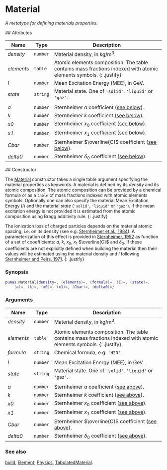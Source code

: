 # Material
_A metatype for defining materials properties._


<div markdown="1" class="shaded-box fancy">
## Attributes

|Name|Type|Description|
|----|----|-----------|
|*density* |`number`| Material density, in kg/m<sup>3</sup>.|
|*elements*|`table` | Atomic elements composition. The table contains mass fractions indexed with atomic elements symbols. {: .justify}|
|*I*       |`number`| Mean Excitation Energy (MEE), in GeV. |
|*state*   |`string`| Material state. One of `'solid'`, `'liquid'` or `'gaz'`. |
|||
|*a*       |`number`| Sternheimer $a$ coefficient ([see below](#constructor)). |
|*k*       |`number`| Sternheimer $k$ coefficient ([see below](#constructor)). |
|*x0*      |`number`| Sternheimer $x_0$ coefficient ([see below](#constructor)). |
|*x1*      |`number`| Sternheimer $x_1$ coefficient ([see below](#constructor)). |
|*Cbar*    |`number`| Sternheimer $\overline{C}$ coefficient ([see below](#constructor)). |
|*delta0*  |`number`| Sternheimer $\delta_0$ coefficient ([see below](#constructor)). |
</div>


<div markdown="1" class="shaded-box fancy">
## Constructor

The [Material](Material.md) constructor takes a single table argument specifying
the material properties as keywords. A material is defined by its *density* and
its atomic composition. The atomic composition can be provided by a chemical
formula or as a `table` of mass fractions indexed with atomic elements symbols.
Optionally one can also specify the material Mean Excitation Energy (*I*) and
the material *state* (`'solid'`, `'liquid'` or `'gaz'`). If the mean excitation
energy is not provided it is estimated from the atomic composition using Bragg
additivity rule.
{: .justify}

The ionization loss of charged particles depends on the material atomic spacing,
i.e. on its density (see e.g. [Sternheimer et al.,
1984](https://doi.org/10.1016/0092-640X(84)90002-0)). A parameterization of this
effect is provided in [Sternheimer,
1952](https://doi.org/10.1103/PhysRev.88.851) as function of a set of
cooefficients: $a$, $k$, $x_0$, $x_1$ $\overline{C}$ and $\delta_0$. If these
coefficients are not explicitly defined when building the material then their
values will be estimated using the material density and *I* following
[Sternheimer and Peirs, 1971](https://doi.org/10.1103/PhysRevB.3.3681).
{: .justify}

### Synopsis
```Lua
pumas.Material{density=, (elements)=, (formula)=, (I)=, (state)=,
    (a)=, (k)=, (x0)=, (x1)=, (Cbar)=, (delta0)=}
```

### Arguments

|Name|Type|Description|
|----|----|-----------|
|*density* |`number`| Material density, in kg/m<sup>3</sup>.|
|||
|*elements*|`table` | Atomic elements composition. The table contains mass fractions indexed with atomic elements symbols. {: .justify}|
|*formula* |`string`| Chemical formula, e.g. `'H2O'`.|
|||
|*I*       |`number`| Mean Excitation Energy (MEE), in GeV. |
|*state*   |`string`| Material state. One of `'solid'`, `'liquid'` or `'gaz'`. |
|||
|*a*       |`number`| Sternheimer $a$ coefficient ([see above](#constructor)). |
|*k*       |`number`| Sternheimer $k$ coefficient ([see above](#constructor)). |
|*x0*      |`number`| Sternheimer $x_0$ coefficient ([see above](#constructor)). |
|*x1*      |`number`| Sternheimer $x_1$ coefficient ([see above](#constructor)). |
|*Cbar*    |`number`| Sternheimer $\overline{C}$ coefficient ([see above](#constructor)). |
|*delta0*  |`number`| Sternheimer $\delta_0$ coefficient ([see above](#constructor)). |

### See also

[build](build.md),
[Element](Element.md),
[Physics](Physics.md),
[TabulatedMaterial](TabulatedMaterial.md).
</div>
